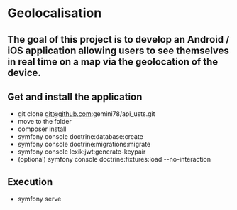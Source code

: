 # Geolocalisation
## The goal of this project is to develop an Android / iOS application allowing users to see themselves in real time on a map via the geolocation of the device.

## Get and install the application

- git clone git@github.com:gemini78/api_usts.git
- move to the folder
- composer install
- symfony console doctrine:database:create
- symfony console doctrine:migrations:migrate
- symfony console lexik:jwt:generate-keypair
- (optional) symfony console doctrine:fixtures:load --no-interaction

## Execution 

 - symfony serve